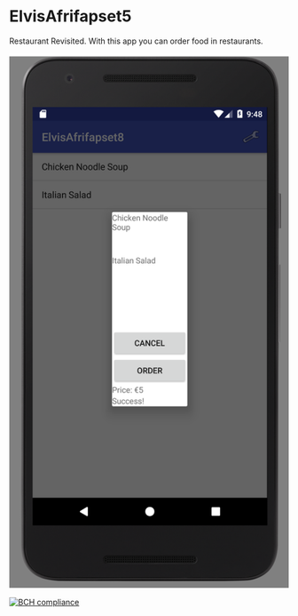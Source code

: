 # ElvisAfrifapset5
Restaurant Revisited. With this app you can order food in restaurants.

![Screenshot](capture2.PNG)

[![BCH compliance](https://bettercodehub.com/edge/badge/RedVis55/ElvisAfrifapset5?branch=master)](https://bettercodehub.com/)


